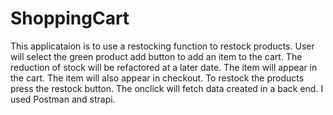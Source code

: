 # ShoppingCart

This applicataion is to use a restocking function to restock products. User will select the green product add button to add an item to the cart. The reduction of stock will be refactored at a later date. The item will appear in the cart. The item will also appear in checkout. To restock the products press the restock button. The onclick will fetch data created in a back end. I used Postman and strapi.  
